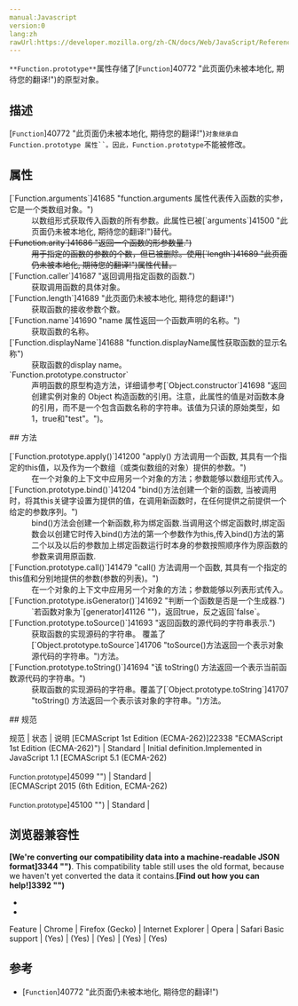 ```yaml
---
manual:Javascript
version:0
lang:zh
rawUrl:https://developer.mozilla.org/zh-CN/docs/Web/JavaScript/Reference/Global_Objects/Function/prototype
---
```






`**Function.prototype**`属性存储了[`Function`]40772 "此页面仍未被本地化, 期待您的翻译!")的原型对象。


## 描述<a name="Description"></a>


[`Function`]40772 "此页面仍未被本地化, 期待您的翻译!")`对象继承自 Function.prototype 属性``。因此，Function.prototype`不能被修改。


## 属性<a name="属性"></a>
<dl><dt id=''>[`Function.arguments`]41685 "function.arguments 属性代表传入函数的实参，它是一个类数组对象。")<i></i></dt><dd>以数组形式获取传入函数的所有参数。此属性已被[`arguments`]41500 "此页面仍未被本地化, 期待您的翻译!")替代。</dd><dt id=''><s>[`Function.arity`]41686 "返回一个函数的形参数量.")<i></i></s></dt><dd><s>用于指定的函数的参数的个数，但已被删除。使用[`length`]41689 "此页面仍未被本地化, 期待您的翻译!")属性代替。</s></dd><dt id=''>[`Function.caller`]41687 "返回调用指定函数的函数.")<i></i></dt><dd>获取调用函数的具体对象。</dd><dt id=''>[`Function.length`]41689 "此页面仍未被本地化, 期待您的翻译!")</dt><dd>获取函数的接收参数个数。</dd><dt id=''>[`Function.name`]41690 "name 属性返回一个函数声明的名称。")<i></i></dt><dd>获取函数的名称。</dd><dt id=''>[`Function.displayName`]41688 "function.displayName属性获取函数的显示名称")<i></i></dt><dd>获取函数的display name。</dd><dt id=''>`Function.prototype.constructor`</dt><dd>声明函数的原型构造方法，详细请参考[`Object.constructor`]41698 "返回创建实例对象的 Object 构造函数的引用。注意，此属性的值是对函数本身的引用，而不是一个包含函数名称的字符串。该值为只读的原始类型，如1，true和"test"。")。</dd></dl>
## 方法<a name="方法"></a>
<dl><dt id=''>[`Function.prototype.apply()`]41200 "apply() 方法调用一个函数, 其具有一个指定的this值，以及作为一个数组（或类似数组的对象）提供的参数。")</dt><dd>在一个对象的上下文中应用另一个对象的方法；参数能够以数组形式传入。</dd><dt id=''>[`Function.prototype.bind()`]41204 "bind()方法创建一个新的函数, 当被调用时，将其this关键字设置为提供的值，在调用新函数时，在任何提供之前提供一个给定的参数序列。")</dt><dd>bind()方法会创建一个新函数,称为绑定函数.当调用这个绑定函数时,绑定函数会以创建它时传入bind()方法的第一个参数作为this,传入bind()方法的第二个以及以后的参数加上绑定函数运行时本身的参数按照顺序作为原函数的参数来调用原函数.</dd><dt id=''>[`Function.prototype.call()`]41479 "call() 方法调用一个函数, 其具有一个指定的this值和分别地提供的参数(参数的列表)。")</dt><dd>在一个对象的上下文中应用另一个对象的方法；参数能够以列表形式传入。</dd><dt id=''>[`Function.prototype.isGenerator()`]41692 "判断一个函数是否是一个生成器.")<i></i></dt><dd>`若函数对象为`[generator]41126 "")，返回true，反之返回`false`。</dd><dt id=''>[`Function.prototype.toSource()`]41693 "返回函数的源代码的字符串表示.")<i></i></dt><dd>获取函数的实现源码的字符串。 覆盖了[`Object.prototype.toSource`]41706 "toSource()方法返回一个表示对象源代码的字符串。")方法。</dd><dt id=''>[`Function.prototype.toString()`]41694 "该 toString() 方法返回一个表示当前函数源代码的字符串。")</dt><dd>获取函数的实现源码的字符串。覆盖了[`Object.prototype.toString`]41707 "toString() 方法返回一个表示该对象的字符串。")方法。</dd></dl>
## 规范<a name="规范"></a>

规范 | 状态 | 说明 
[ECMAScript 1st Edition (ECMA-262)]22338 "ECMAScript 1st Edition (ECMA-262)") | Standard | Initial definition.Implemented in JavaScript 1.1 
[ECMAScript 5.1 (ECMA-262)<br></br><small>Function.prototype</small>]45099 "") | Standard |  
[ECMAScript 2015 (6th Edition, ECMA-262)<br></br><small>Function.prototype</small>]45100 "") | Standard |  


## 浏览器兼容性<a name="浏览器兼容性"></a>


**[We&#39;re converting our compatibility data into a machine-readable JSON format]3344 "")**. This compatibility table still uses the old format, because we haven&#39;t yet converted the data it contains.**[Find out how you can help!]3392 "")**


* 
* 

Feature | Chrome | Firefox (Gecko) | Internet Explorer | Opera | Safari 
Basic support | (Yes) | (Yes) | (Yes) | (Yes) | (Yes) 




## 参考<a name="参考"></a>

* [`Function`]40772 "此页面仍未被本地化, 期待您的翻译!")



